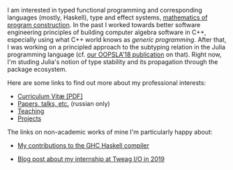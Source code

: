 I am interested in typed functional programming and corresponding languages (mostly, Haskell),
type and effect systems, [mathematics of program construction][1]. In the past I worked
towards better software engineering principles of building computer algebra software in C++,
especially using what C++ world knows as _generic programming_. After that, I was working
on a principled approach to the subtyping relation in the Julia programming language
(cf. [our OOPSLA'18 publication][2] on that). Right now, I'm studing Julia's
notion of type stability and its propagation through the package ecosystem.

Here are some links to find out more about my professional interests:

*   [Curriculum Vitæ \[PDF\]](cv.pdf)
*   [Papers, talks, etc.](papers.html) (russian only)
*   [Teaching](teaching.en.html)
*   [Projects](projects.en.html)

The links on non-academic works of mine I'm particularly happy about:

* [My contributions to the GHC Haskell compiler][3]

* [Blog post about my internship at Tweag I/O in 2019][4]

[1]: https://patternsinfp.wordpress.com/2010/09/18/story-so-far/
[2]: https://www.di.ens.fr/~zappa/projects/lambdajulia/
[3]: https://github.com/ghc/ghc/search?o=desc&q=author%3Aulysses4ever&s=committer-date&type=Commits
[4]: https://www.tweag.io/blog/2019-09-25-bazel-ghc-persistent-worker-internship/
[rai]: https://www.relational.ai/

